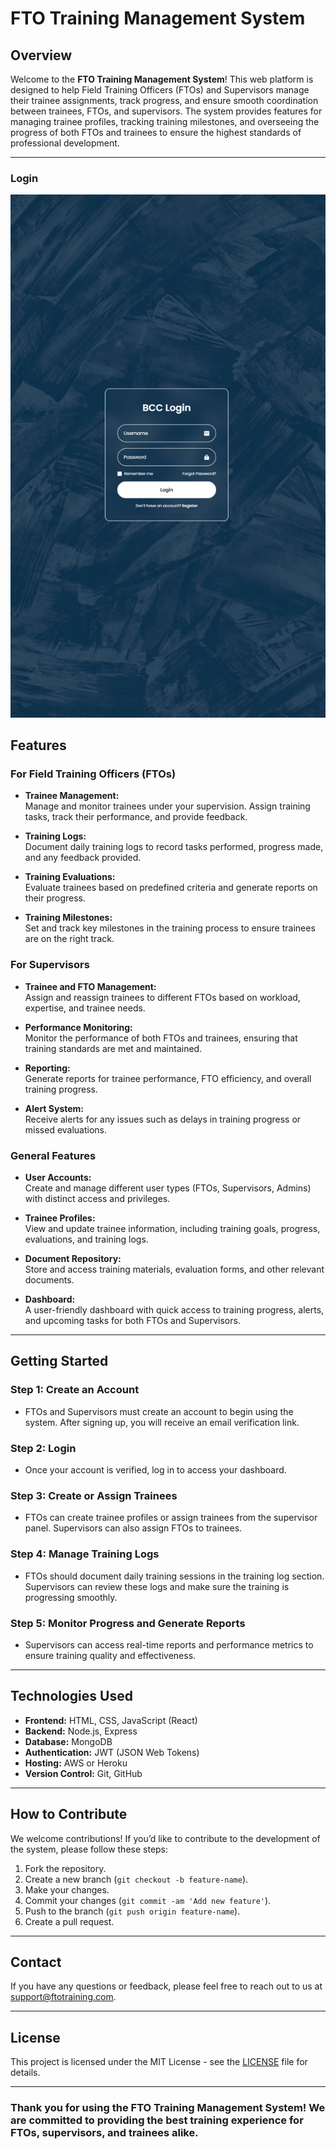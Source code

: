 # FTO Training Management System

## Overview

Welcome to the **FTO Training Management System**! This web platform is designed to help Field Training Officers (FTOs) and Supervisors manage their trainee assignments, track progress, and ensure smooth coordination between trainees, FTOs, and supervisors. The system provides features for managing trainee profiles, tracking training milestones, and overseeing the progress of both FTOs and trainees to ensure the highest standards of professional development.

---
### Login
![Login](https://github.com/Isaiahw01/FTO-Site/blob/main/login/imgoflogin.png?raw=true)

## Features

### For Field Training Officers (FTOs)
- **Trainee Management:**  
  Manage and monitor trainees under your supervision. Assign training tasks, track their performance, and provide feedback.
  
- **Training Logs:**  
  Document daily training logs to record tasks performed, progress made, and any feedback provided.
  
- **Training Evaluations:**  
  Evaluate trainees based on predefined criteria and generate reports on their progress.

- **Training Milestones:**  
  Set and track key milestones in the training process to ensure trainees are on the right track.

### For Supervisors
- **Trainee and FTO Management:**  
  Assign and reassign trainees to different FTOs based on workload, expertise, and trainee needs.
  
- **Performance Monitoring:**  
  Monitor the performance of both FTOs and trainees, ensuring that training standards are met and maintained.

- **Reporting:**  
  Generate reports for trainee performance, FTO efficiency, and overall training progress. 

- **Alert System:**  
  Receive alerts for any issues such as delays in training progress or missed evaluations.

### General Features
- **User Accounts:**  
  Create and manage different user types (FTOs, Supervisors, Admins) with distinct access and privileges.

- **Trainee Profiles:**  
  View and update trainee information, including training goals, progress, evaluations, and training logs.

- **Document Repository:**  
  Store and access training materials, evaluation forms, and other relevant documents.

- **Dashboard:**  
  A user-friendly dashboard with quick access to training progress, alerts, and upcoming tasks for both FTOs and Supervisors.

---

## Getting Started

### Step 1: Create an Account
- FTOs and Supervisors must create an account to begin using the system. After signing up, you will receive an email verification link.

### Step 2: Login
- Once your account is verified, log in to access your dashboard.

### Step 3: Create or Assign Trainees
- FTOs can create trainee profiles or assign trainees from the supervisor panel. Supervisors can also assign FTOs to trainees.

### Step 4: Manage Training Logs
- FTOs should document daily training sessions in the training log section. Supervisors can review these logs and make sure the training is progressing smoothly.

### Step 5: Monitor Progress and Generate Reports
- Supervisors can access real-time reports and performance metrics to ensure training quality and effectiveness.

---

## Technologies Used
- **Frontend:** HTML, CSS, JavaScript (React)
- **Backend:** Node.js, Express
- **Database:** MongoDB
- **Authentication:** JWT (JSON Web Tokens)
- **Hosting:** AWS or Heroku
- **Version Control:** Git, GitHub

---

## How to Contribute

We welcome contributions! If you’d like to contribute to the development of the system, please follow these steps:

1. Fork the repository.
2. Create a new branch (`git checkout -b feature-name`).
3. Make your changes.
4. Commit your changes (`git commit -am 'Add new feature'`).
5. Push to the branch (`git push origin feature-name`).
6. Create a pull request.

---

## Contact

If you have any questions or feedback, please feel free to reach out to us at [support@ftotraining.com](mailto:support@ftotraining.com).

---

## License

This project is licensed under the MIT License - see the [LICENSE](LICENSE) file for details.

---

### Thank you for using the FTO Training Management System! We are committed to providing the best training experience for FTOs, supervisors, and trainees alike.
```